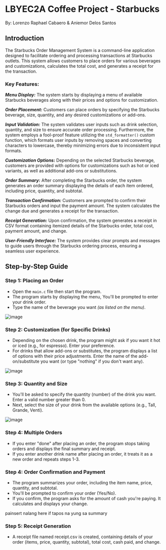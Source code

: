# LBYEC2A Coffee Project - Starbucks
By: Lorenzo Raphael Cabaero & Aniemor Delos Santos

## Introduction
The Starbucks Order Management System is a command-line application designed to facilitate ordering and processing transactions at Starbucks outlets. This system allows customers to place orders for various beverages and customizations, calculates the total cost, and generates a receipt for the transaction.

### Key Features:

***Menu Display:*** The system starts by displaying a menu of available Starbucks beverages along with their prices and options for customization.

***Order Placement:*** Customers can place orders by specifying the Starbucks beverage, size, quantity, and any desired customizations or add-ons.

***Input Validation:*** The system validates user inputs such as drink selection, quantity, and size to ensure accurate order processing. Furthermore, the system employs a fool-proof feature utilizing the `std_formatter()` custom function, which formats user inputs by removing spaces and converting characters to lowercase, thereby minimizing errors due to inconsistent input formats.

***Customization Options:*** Depending on the selected Starbucks beverage, customers are provided with options for customizations such as hot or iced variants, as well as additional add-ons or substitutions.

***Order Summary:*** After completing the Starbucks order, the system generates an order summary displaying the details of each item ordered, including price, quantity, and subtotal.

***Transaction Confirmation:*** Customers are prompted to confirm their Starbucks orders and input the payment amount. The system calculates the change due and generates a receipt for the transaction.

***Receipt Generation:*** Upon confirmation, the system generates a receipt in CSV format containing itemized details of the Starbucks order, total cost, payment amount, and change.

***User-Friendly Interface:*** The system provides clear prompts and messages to guide users through the Starbucks ordering process, ensuring a seamless user experience.



## Step-by-Step Guide

### Step 1: Placing an Order

- Open the `main.c` file then start the program.
- The program starts by displaying the menu, You'll be prompted to enter your drink order.
- Type the name of the beverage you want *(as listed on the menu)*.

![image](https://github.com/Anon-arch/lboec3a_Final_Project/assets/54138252/7415de0e-e32c-41ae-b37c-0b0ec014f676)


### Step 2: Customization (for Specific Drinks)
- Depending on the chosen drink, the program might ask if you want it hot or iced (e.g., for espresso). Enter your preference.
- For drinks that allow add-ons or substitutes, the program displays a list of options with their price adjustments. Enter the name of the add-on/substitute you want (or type "nothing" if you don't want any).

![image](https://github.com/Anon-arch/lboec3a_Final_Project/assets/54138252/c2dbc49b-dd5b-4fc1-947b-c4ef64e2a2ae)

### Step 3: Quantity and Size
- You'll be asked to specify the quantity (number) of the drink you want. Enter a valid number greater than 0.
- Next, select the size of your drink from the available options (e.g., Tall, Grande, Venti).

![image](https://github.com/Anon-arch/lboec3a_Final_Project/assets/54138252/19d22a36-58aa-458a-a72e-f7716485a74b)

### Step 4: Multiple Orders
- If you enter "done" after placing an order, the program stops taking orders and displays the final summary and receipt.
- If you enter another drink name after placing an order, it treats it as a new order and repeats steps 1-3.

### Step 4: Order Confirmation and Payment

- The program summarizes your order, including the item name, price, quantity, and subtotal.
- You'll be prompted to confirm your order (Yes/No).
- If you confirm, the program asks for the amount of cash you're paying. It calculates and displays your change.

painsert nalang here if tapos na yung sa summary

### Step 5: Receipt Generation
- A receipt file named receipt.csv is created, containing details of your order (items, price, quantity, subtotal), total cost, cash paid, and change.


